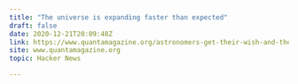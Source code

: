 ```yaml
---
title: "The universe is expanding faster than expected"
draft: false
date: 2020-12-21T20:09:48Z
link: https://www.quantamagazine.org/astronomers-get-their-wish-and-the-hubble-crisis-gets-worse-20201217/?utm_medium=RSS&utm_source=hune
site: www.quantamagazine.org
topic: Hacker News  

---
```


